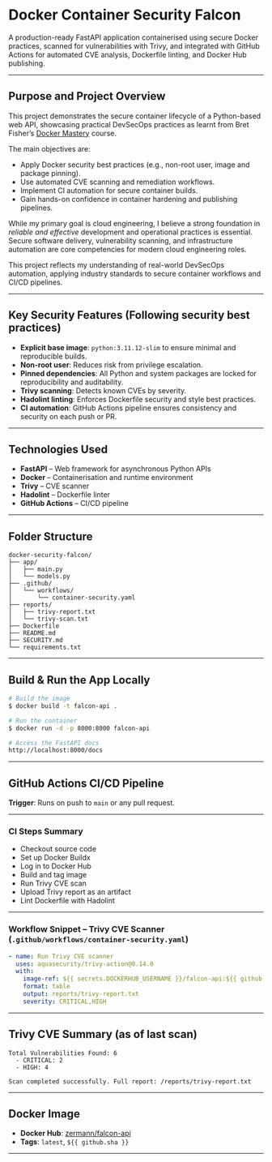# Docker Container Security Falcon

A production-ready FastAPI application containerised using secure Docker practices, scanned for vulnerabilities with Trivy, and integrated with GitHub Actions for automated CVE analysis, Dockerfile linting, and Docker Hub publishing.

---

## Purpose and Project Overview

This project demonstrates the secure container lifecycle of a Python-based web API, showcasing practical DevSecOps practices as learnt from Bret Fisher’s [Docker Mastery](https://www.udemy.com/course/docker-mastery/) course.

The main objectives are:

* Apply Docker security best practices (e.g., non-root user, image and package pinning).
* Use automated CVE scanning and remediation workflows.
* Implement CI automation for secure container builds.
* Gain hands-on confidence in container hardening and publishing pipelines.

While my primary goal is  cloud engineering, I believe a strong foundation in *reliable and effective* development and operational practices is essential. Secure software delivery, vulnerability scanning, and infrastructure automation are core competencies for modern cloud engineering roles.

This project reflects my understanding of real-world DevSecOps automation, applying industry standards to secure container workflows and CI/CD pipelines.

---

## Key Security Features (Following security best practices)

* **Explicit base image**: `python:3.11.12-slim` to ensure minimal and reproducible builds.
* **Non-root user**: Reduces risk from privilege escalation.
* **Pinned dependencies**: All Python and system packages are locked for reproducibility and auditability.
* **Trivy scanning**: Detects known CVEs by severity.
* **Hadolint linting**: Enforces Dockerfile security and style best practices.
* **CI automation**: GitHub Actions pipeline ensures consistency and security on each push or PR.

---

## Technologies Used

* **FastAPI** – Web framework for asynchronous Python APIs
* **Docker** – Containerisation and runtime environment
* **Trivy** – CVE scanner
* **Hadolint** – Dockerfile linter
* **GitHub Actions** – CI/CD pipeline

---

## Folder Structure

```
docker-security-falcon/
├── app/
│   ├── main.py
│   └── models.py
├── .github/
│   └── workflows/
│       └── container-security.yaml
├── reports/
│   ├── trivy-report.txt
│   └── trivy-scan.txt
├── Dockerfile
├── README.md
├── SECURITY.md
└── requirements.txt
```

---

## Build & Run the App Locally

```bash
# Build the image
$ docker build -t falcon-api .

# Run the container
$ docker run -d -p 8000:8000 falcon-api

# Access the FastAPI docs
http://localhost:8000/docs
```

---

## GitHub Actions CI/CD Pipeline

**Trigger**: Runs on push to `main` or any pull request.

---

### CI Steps Summary

* Checkout source code
* Set up Docker Buildx
* Log in to Docker Hub
* Build and tag image
* Run Trivy CVE scan
* Upload Trivy report as an artifact
* Lint Dockerfile with Hadolint

---

### Workflow Snippet – Trivy CVE Scanner (`.github/workflows/container-security.yaml`)

```yaml
- name: Run Trivy CVE scanner
  uses: aquasecurity/trivy-action@0.14.0
  with:
    image-ref: ${{ secrets.DOCKERHUB_USERNAME }}/falcon-api:${{ github.sha }}
    format: table
    output: reports/trivy-report.txt
    severity: CRITICAL,HIGH
```

---

## Trivy CVE Summary (as of last scan)

```
Total Vulnerabilities Found: 6
  - CRITICAL: 2
  - HIGH: 4

Scan completed successfully. Full report: /reports/trivy-report.txt
```

---

## Docker Image

* **Docker Hub**: [zermann/falcon-api](https://hub.docker.com/repository/docker/zermann/falcon-api/general)
* **Tags**: `latest`, `${{ github.sha }}`

---